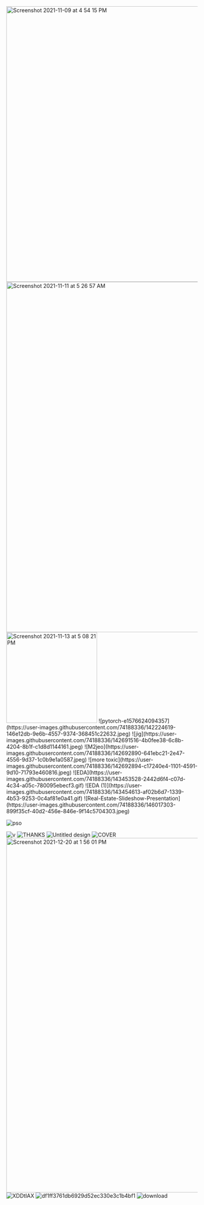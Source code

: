<img width="726" alt="Screenshot 2021-11-09 at 4 54 15 PM" src="https://user-images.githubusercontent.com/74188336/140915632-b20d6c02-86c6-41bb-a2fb-6f8abc8d19bd.png">
<img width="923" alt="Screenshot 2021-11-11 at 5 26 57 AM" src="https://user-images.githubusercontent.com/74188336/141213710-3a1b7473-8436-4683-841e-64d87789f47e.png">


<img width="239" alt="Screenshot 2021-11-13 at 5 08 21 PM" src="https://user-images.githubusercontent.com/74188336/141642699-f95b52bc-3ea6-401c-b4fb-53a36374b89e.png">
![pytorch-e1576624094357](https://user-images.githubusercontent.com/74188336/142224619-146e12db-9e6b-4557-9374-368451c22632.jpeg)
![jig](https://user-images.githubusercontent.com/74188336/142691516-4b0fee38-6c8b-4204-8b1f-c1d8d1144161.jpeg)
![M2jeo](https://user-images.githubusercontent.com/74188336/142692890-641ebc21-2e47-4556-9d37-1c0b9e1a0587.jpeg)
![more toxic](https://user-images.githubusercontent.com/74188336/142692894-c17240e4-1101-4591-9d10-71793e460816.jpeg)
![EDA](https://user-images.githubusercontent.com/74188336/143453528-2442d6f4-c07d-4c34-a05c-780095ebecf3.gif)
![EDA (1)](https://user-images.githubusercontent.com/74188336/143454613-af02b6d7-1339-4b53-9253-0c4af81e0a41.gif)
![Real-Estate-Slideshow-Presentation](https://user-images.githubusercontent.com/74188336/146017303-899f35cf-40d2-456e-846e-9f14c5704303.jpeg)

![pso](https://user-images.githubusercontent.com/74188336/144725362-6236c9f0-8e64-418b-a78d-9ca6a150c4e0.gif)

![v](https://user-images.githubusercontent.com/74188336/144725366-34f9b57b-a8d0-40ab-9b7e-3e6b65c2163b.png)
![THANKS](https://user-images.githubusercontent.com/74188336/146017864-2b153a82-bd71-4ce9-b0e4-1a42752e6f8a.jpeg)
![Untitled design](https://user-images.githubusercontent.com/74188336/146030575-ad110501-3358-4b96-b6a0-c74d7957b871.jpeg)
![COVER](https://user-images.githubusercontent.com/74188336/146253091-252d4222-b242-490d-84c8-d62160016ee6.png)
<img width="934" alt="Screenshot 2021-12-20 at 1 56 01 PM" src="https://user-images.githubusercontent.com/74188336/146735873-fcd5ffa4-ac54-452b-afd4-f3c57b862035.png">
![XDDtIAX](https://user-images.githubusercontent.com/74188336/146943990-828ef7b8-3a48-411f-940b-b9caf9484161.gif)
![df1ff3761db6929d52ec330e3c1b4bf1](https://user-images.githubusercontent.com/74188336/146944487-13087b92-166c-47ee-97cb-c381f6d154f3.gif)
![download](https://user-images.githubusercontent.com/74188336/146944686-74158d01-0efe-4a31-aa3a-f24d9de9e088.jpeg)
